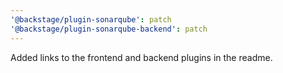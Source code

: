 ```yaml
---
'@backstage/plugin-sonarqube': patch
'@backstage/plugin-sonarqube-backend': patch
---
```


Added links to the frontend and backend plugins in the readme.
